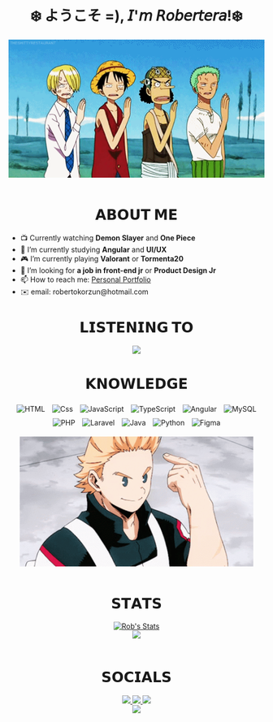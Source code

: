 <h1 align="center">❄️ ようこそ =), 𝘐'𝘮 𝘙𝘰𝘣𝘦𝘳𝘵𝘦𝘳𝘢!❄️</h1>
<div align="center">
    <img src = "Add-ons/one-piece.gif" width="720" heigh="auto" align="center">
</div>

<br>

<h1 align="center">𝗔𝗕𝗢𝗨𝗧 𝗠𝗘</h1>

<ul>
  <li> 📺 Currently watching <b>Demon Slayer</b> and <b>One Piece</b></li>
  <li> 🔭 I’m currently studying <b>Angular</b> and <b>UI/UX</b></li>
  <li> 🎮 I’m currently playing <b>Valorant</b> or <b>Tormenta20</b></li>
    <li> 🤔 I’m looking for <b>a job in front-end jr</b> or <b>Product Design Jr</b></li>
    <li> 📫 How to reach me: <a href="https://robertera.github.io/Portfolio/" target = "_blank" <b>Personal Portfolio</b></a></li>
    <li> ✉️ email: robertokorzun@hotmail.com</li>
</ul>

<div align="center">
    <h1 align="center">𝗟𝗜𝗦𝗧𝗘𝗡𝗜𝗡𝗚 𝗧𝗢</h1>
    <a href="https://open.spotify.com/user/%7C%7Crobert%7C%7C?"><img src="https://robertera.vercel.app/api/spotify?background_color=0d1117&border_color=ffffff"/></a>
</div>

<div>
<h1 align="center">𝗞𝗡𝗢𝗪𝗟𝗘𝗗𝗚𝗘</h1>
</div>
<div align="center">
  <p align = "center">
    <img style="margin: 5px" src="https://img.shields.io/badge/-HTML5-E34F26?logo=html5&logoColor=white" alt="HTML" height="30" />
    <img style="margin: 5px" src="https://img.shields.io/badge/-CSS-1572B6?logo=css3&logoColor=white" alt="Css" height="30" />
    <img style="margin: 5px" src="https://img.shields.io/badge/JavaScript-F7DF1E?logo=javascript&logoColor=black" alt="JavaScript" height="30" />
    <img style="margin: 5px" src="https://img.shields.io/badge/TypeScript-007ACC?logo=typescript&logoColor=white" alt="TypeScript" height="30" /> 
    <img style="margin: 5px" src="https://img.shields.io/badge/Angular-DD0031?logo=angular&logoColor=white" alt="Angular" height="30" />
    <img style="margin: 5px" src="https://img.shields.io/badge/-MySQL-darkblue?logo=mysql&logoColor=white" alt="MySQL" height="30" />  
    <img style="margin: 5px" src="https://img.shields.io/badge/-php-777BB4?logo=php&logoColor=white" alt="PHP" height="30" />
    <img style="margin: 5px" src="https://img.shields.io/badge/-Laravel-FF2D20?logo=laravel&logoColor=white" alt="Laravel" height="30" />  
    <img style="margin: 5px" src="https://img.shields.io/badge/-Java-ED8B00?logo=java&logoColor=white" alt="Java" height="30" /> 
    <img style="margin: 5px" src="https://img.shields.io/badge/Python-14354C?logo=python&logoColor=white" alt="Python" height="30" /> 
    <img style="margin: 5px" src="https://img.shields.io/badge/-Figma-F24E1E?logo=figma&logoColor=white" alt="Figma" height="30" /> 
     
  </p>
  <img src = "Add-ons/lemilion.gif" width = "460px" height="auto" align="center">
</div>

<br>

<h1 align="center">𝗦𝗧𝗔𝗧𝗦</h1>
<div align="center">
  <a href="https://github.com/anuraghazra/github-readme-stats"><img width="450" height="auto" src="https://github-readme-stats.vercel.app/api?username=robertera&show_icons=true&include_all_commits=true&theme=tokyonight&hide_border=true" alt="Rob's Stats" class="left" /></a> 
</div>
<div align="center">
  <a href="https://github.com/anuraghazra/github-readme-stats"><img width="450" height="auto" src="https://github-readme-stats.vercel.app/api/top-langs/?username=robertera&layout=donut&theme=tokyonight&hide_border=true" class="center" /></a>
</div>

<br>

<h1 align="center">𝗦𝗢𝗖𝗜𝗔𝗟𝗦</h1>
<div align="center">
  <a href="https://linkedin.com/in/roberto-carlos-de-assis-junior-796804238">
  <img src="https://img.shields.io/badge/My_LinkedIn-0077B5?style=for-the-badge&logo=linkedin&logoColor=white" target="_blank" rel="Linkedin">
  </a>
  <a href="https://robertera.github.io/Portfolio/">
  <img src="https://img.shields.io/badge/Personal_Portfolio-black?logo=github&style=for-the-badge&" target="_blank" rel="Portfolio Pessoal">
  </a>
  <a href="mailto:robertkorzun@hotmail.com" >
  <img src="https://img.shields.io/badge/Mail_Me-D14836?style=for-the-badge&logo=gmail&logoColor=white" target="_blank" rel="Discord">
  </a>
  <br>
  <img src=Add-ons/haikyuu.gif width="400" height="auto">
</div>
